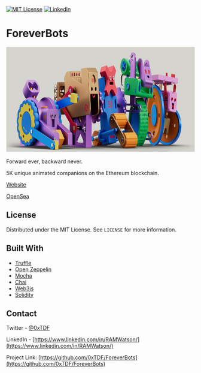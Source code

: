 

[![MIT License][license-shield]][license-url]
[![LinkedIn][linkedin-shield]][linkedin-url]



# ForeverBots


<p align="center">
  <img width="1080" height="280" src="/ForeverBotsBanner.png">
</p>



Forward ever, backward never.

5K unique animated companions on the Ethereum blockchain.

[Website](https://foreverbots.io/)

[OpenSea](https://opensea.io/collection/foreverbots)



<!-- LICENSE -->
## License

Distributed under the MIT License. See `LICENSE` for more information.










## Built With

* [Truffle](https://www.trufflesuite.com/)
* [Open Zeppelin](https://openzeppelin.com/)
* [Mocha](https://mochajs.org/)
* [Chai](https://www.chaijs.com/)
* [Web3js](https://web3js.readthedocs.io/en/v1.3.4/)
* [Solidity](https://docs.soliditylang.org/en/v0.8.6/)



  




<!-- CONTACT -->
## Contact

Twitter - [@0xTDF](https://twitter.com/0xTDF)

LinkedIn - [https://www.linkedin.com/in/RAMWatson/](https://www.linkedin.com/in/RAMWatson/)

Project Link: [https://github.com/0xTDF/ForeverBots](https://github.com/0xTDF/ForeverBots)








<!-- MARKDOWN LINKS & IMAGES -->
<!-- https://www.markdownguide.org/basic-syntax/#reference-style-links -->
[license-shield]: https://img.shields.io/github/license/othneildrew/Best-README-Template.svg?style=for-the-badge
[license-url]: https://github.com/othneildrew/Best-README-Template/blob/master/LICENSE.txt
[linkedin-shield]: https://img.shields.io/badge/-LinkedIn-black.svg?style=for-the-badge&logo=linkedin&colorB=555
[linkedin-url]: https://www.linkedin.com/in/RAMWatson/
[product-screenshot]: screenshot.jpg
